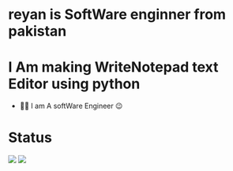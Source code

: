# reyan is SoftWare enginner from pakistan
# I Am making WriteNotepad text Editor using python
- 🧑‍💻 I am A softWare Engineer 😉
# Status
![](https://github.com/reyanProgrammer/github-stats/blob/master/generated/overview.svg)
![](https://github.com/reyanProgrammer/github-stats/blob/master/generated/languages.svg)

